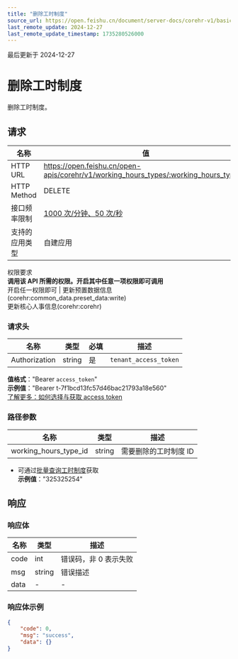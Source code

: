 ```yaml
---
title: "删除工时制度"
source_url: https://open.feishu.cn/document/server-docs/corehr-v1/basic-infomation/working_hours_type/delete
last_remote_update: 2024-12-27
last_remote_update_timestamp: 1735280526000
---
```

最后更新于 2024-12-27

# 删除工时制度

删除工时制度。

## 请求
名称 | 值
---|---
HTTP URL | https://open.feishu.cn/open-apis/corehr/v1/working_hours_types/:working_hours_type_id
HTTP Method | DELETE
接口频率限制 | [1000 次/分钟、50 次/秒](https://open.feishu.cn/document/ukTMukTMukTM/uUzN04SN3QjL1cDN)
支持的应用类型 | 自建应用
权限要求  
            **调用该 API 所需的权限。开启其中任意一项权限即可调用**  
            开启任一权限即可 | 更新预置数据信息(corehr:common_data.preset_data:write)  
            更新核心人事信息(corehr:corehr)

### 请求头

名称 | 类型 | 必填 | 描述
--- | --- | --- | ---
Authorization | string | 是 | `tenant_access_token`  
**值格式**："Bearer `access_token`"  
**示例值**："Bearer t-7f1bcd13fc57d46bac21793a18e560"  
[了解更多：如何选择与获取 access token](https://open.feishu.cn/document/uAjLw4CM/ugTN1YjL4UTN24CO1UjN/trouble-shooting/how-to-choose-which-type-of-token-to-use)

### 路径参数

名称 | 类型 | 描述
--- | --- | ---
working_hours_type_id | string | 需要删除的工时制度 ID  
- 可通过[批量查询工时制度](https://open.feishu.cn/document/uAjLw4CM/ukTMukTMukTM/reference/corehr-v1/working_hours_type/list)获取  
**示例值**："325325254"

## 响应

### 响应体

名称 | 类型 | 描述
--- | --- | ---
code | int | 错误码，非 0 表示失败
msg | string | 错误描述
data | \- | \-

### 响应体示例
```json
{
    "code": 0,
    "msg": "success",
    "data": {}
}
```
